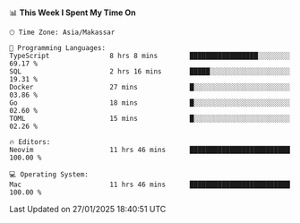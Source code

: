 <!--START_SECTION:waka-->
📊 **This Week I Spent My Time On** 

```text
🕑︎ Time Zone: Asia/Makassar

💬 Programming Languages: 
TypeScript               8 hrs 8 mins        █████████████████░░░░░░░░   69.17 % 
SQL                      2 hrs 16 mins       █████░░░░░░░░░░░░░░░░░░░░   19.31 % 
Docker                   27 mins             █░░░░░░░░░░░░░░░░░░░░░░░░   03.86 % 
Go                       18 mins             █░░░░░░░░░░░░░░░░░░░░░░░░   02.60 % 
TOML                     15 mins             █░░░░░░░░░░░░░░░░░░░░░░░░   02.26 % 

🔥 Editors: 
Neovim                   11 hrs 46 mins      █████████████████████████   100.00 % 

💻 Operating System: 
Mac                      11 hrs 46 mins      █████████████████████████   100.00 % 
```


 Last Updated on 27/01/2025 18:40:51 UTC
<!--END_SECTION:waka-->
